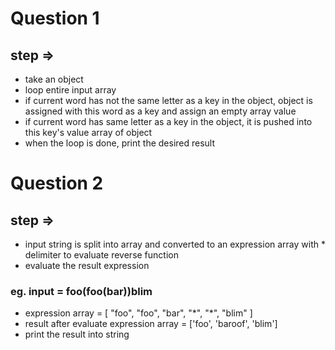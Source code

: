 # Question 1

## step => 

+ take an object
+ loop entire input array
+ if current word has not the same letter as a key in the object, object is assigned with this word as a key and assign an empty array value
+ if current word has same letter as a key in the object, it is pushed into this key's value array of object
+ when the loop is done, print the desired result



# Question 2

## step => 
+ input string is split into array and converted to an expression array with * delimiter to evaluate reverse function
+ evaluate the result expression 

### eg. input = foo(foo(bar))blim
+ expression array = [ "foo", "foo", "bar", "\*", "\*", "blim" ]
+ result after evaluate expression array = ['foo', 'baroof', 'blim']
+ print the result into string
